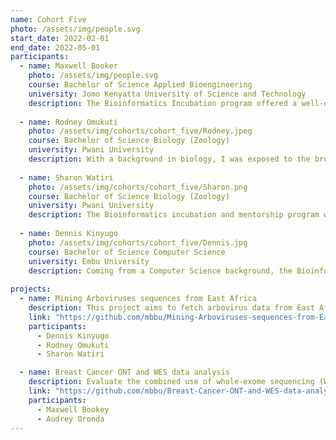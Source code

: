 ```yaml
---
name: Cohort Five
photo: /assets/img/people.svg
start_date: 2022-02-01
end_date: 2022-05-01
participants:
  - name: Maxwell Booker
    photo: /assets/img/people.svg
    course: Bachelor of Science Applied Bioengineering
    university: Jomo Kenyatta University of Science and Technology
    description: The Bioinformatics Incubation program offered a well-detailed introduction to Bioinformatics. Interacting with successful scientists has motivated me to keep moving forward as a scientist. This program has been a great learning experience, the skills I have gained can attest to the expectations I had at the beginning, and the tools and resources are all up to date and easily accessible. The hands-free approach to teaching has allowed me to work within an HPC, understand some Programming languages, and Making use of Biological Databases, and so on. I have also learned how to communicate effectively, work in a team collaboratively, exchange ideas, and gain new insights from my supervisors and colleagues. I did a mini-project on the analysis of data Sequenced using Next Generation Sequencing Techniques in which I applied most of the above skills. Working on this project was an opportunity for me to obtain a hands-on experience in NGS data analysis. I would like to thank everyone who participated in creating this opportunity, it is a door to career growth for young scientists in the future and a wonderful program with no faults. I thank Dr. Caleb Kibet, Ruth Nanjala, Pauline Karega, and other trainers for their dedication to training and mentoring us.
    
  - name: Rodney Omukuti
    photo: /assets/img/cohorts/cohort_five/Rodney.jpeg
    course: Bachelor of Science Biology (Zoology)
    university: Pwani University
    description: With a background in biology, I was exposed to the broad disciplines of plant and animal sciences which endowed me with theoretical understanding and practical skills in routine microbiology, genetics, and molecular biology. I consequently developed a passion for these fields and invested time in online courses on bioinformatics e.g., Introduction to Linux for Biologists (Future Learn), and Introduction to R among others, which made me apply for the Bioinformatics Internship and Incubation Program at ICIPE. The program is well structured offering a good mastery of concepts, personal and professional growth, hands-on experience through mini-projects, and scientific communication. Following the engagements during the internship, I have resolved to pursue a career utilizing genomic approaches to understand and conserve the environment and biodiversity. Many thanks to the organizers, trainers, and the MBBU at large.
    
  - name: Sharon Watiri
    photo: /assets/img/cohorts/cohort_five/Sharon.png
    course: Bachelor of Science Biology (Zoology)
    university: Pwani University
    description: The Bioinformatics incubation and mentorship program was educative and very informative. The exposure, the skills, and the lessons learned are very useful in my career journey as a budding scientist. The mode of learning was perfect for capturing the students’ curiosity and the recourses provided made self-study a smooth ride as well. Through the program, I was able to gain a deeper understanding of various topics I had challenges with, and access to a wide range of resources and technical support made learning easy. My sincere gratitude to the organizers for giving me an opportunity to be part of the training. I now have a clearer picture of the career path I want to embark on and would definitely recommend this program to aspiring Computational biologists and Bioinformaticians. Special thanks to Dr. Caleb Kibet and the whole Bioinformatics team for their generous support and contribution to the success of the program.
    
  - name: Dennis Kinyugo
    photo: /assets/img/cohorts/cohort_five/Dennis.jpg
    course: Bachelor of Science Computer Science
    university: Embu University
    description: Coming from a Computer Science background, the Bioinformatics Internship program gave me a unique chance to learn how computation is applied in biological sciences. I got to the opportunity to work on exciting projects ranging from phylogenetics to pangenomic analysis. The hands-on quality training offered by well experienced trainers gave me the necessary knowledge to familiarise with biological computation. From the internship I gained professional skills that will further my career and propel me towards my goal of become an AI research scientist. My deepest gratitude goes to the entire MBBU department for granting me that unique opportunity and for their mentorship and unwavering support throughout the internship.
    
projects:
  - name: Mining Arboviruses sequences from East Africa
    description: This project aims to fetch arbovirus data from East Africa and analyze trends by mapping the sequence data and research interest.
    link: "https://github.com/mbbu/Mining-Arboviruses-sequences-from-East-Africa"
    participants:
      - Dennis Kinyugo
      - Rodney Omukuti
      - Sharon Watiri

  - name: Breast Cancer ONT and WES data analysis
    description: Evaluate the combined use of whole-exome sequencing (WES) and nanopore sequencing to comprehensively screen for BRCA1/2 germline mutations.
    link: "https://github.com/mbbu/Breast-Cancer-ONT-and-WES-data-analysis"
    participants:
      - Maxwell Bookey
      - Audrey Oronda
---
```

